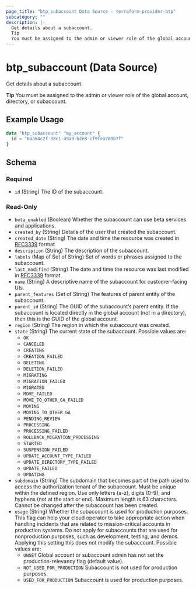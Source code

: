 ```yaml
---
page_title: "btp_subaccount Data Source - terraform-provider-btp"
subcategory: ""
description: |-
  Get details about a subaccount.
  Tip
  You must be assigned to the admin or viewer role of the global account, directory, or subaccount.
---
```


# btp_subaccount (Data Source)

Get details about a subaccount.

__Tip__
You must be assigned to the admin or viewer role of the global account, directory, or subaccount.

## Example Usage

```terraform
data "btp_subaccount" "my_account" {
  id = "6aa64c2f-38c1-49a9-b2e8-cf9fea769b7f"
}
```

<!-- schema generated by tfplugindocs -->
## Schema

### Required

- `id` (String) The ID of the subaccount.

### Read-Only

- `beta_enabled` (Boolean) Whether the subaccount can use beta services and applications.
- `created_by` (String) Details of the user that created the subaccount.
- `created_date` (String) The date and time the resource was created in [RFC3339](https://www.ietf.org/rfc/rfc3339.txt) format.
- `description` (String) The description of the subaccount.
- `labels` (Map of Set of String) Set of words or phrases assigned to the subaccount.
- `last_modified` (String) The date and time the resource was last modified in [RFC3339](https://www.ietf.org/rfc/rfc3339.txt) format.
- `name` (String) A descriptive name of the subaccount for customer-facing UIs.
- `parent_features` (Set of String) The features of parent entity of the subaccount.
- `parent_id` (String) The GUID of the subaccount’s parent entity. If the subaccount is located directly in the global account (not in a directory), then this is the GUID of the global account.
- `region` (String) The region in which the subaccount was created.
- `state` (String) The current state of the subaccount. Possible values are: 
	 - `OK`
	 - `CANCELED`
	 - `CREATING`
	 - `CREATION_FAILED`
	 - `DELETING`
	 - `DELETION_FAILED`
	 - `MIGRATING`
	 - `MIGRATION_FAILED`
	 - `MIGRATED`
	 - `MOVE_FAILED`
	 - `MOVE_TO_OTHER_GA_FAILED`
	 - `MOVING`
	 - `MOVING_TO_OTHER_GA`
	 - `PENDING_REVIEW`
	 - `PROCESSING`
	 - `PROCESSING_FAILED`
	 - `ROLLBACK_MIGRATION_PROCESSING`
	 - `STARTED`
	 - `SUSPENSION_FAILED`
	 - `UPDATE_ACCOUNT_TYPE_FAILED`
	 - `UPDATE_DIRECTORY_TYPE_FAILED`
	 - `UPDATE_FAILED`
	 - `UPDATING`
- `subdomain` (String) The subdomain that becomes part of the path used to access the authorization tenant of the subaccount. Must be unique within the defined region. Use only letters (a-z), digits (0-9), and hyphens (not at the start or end). Maximum length is 63 characters. Cannot be changed after the subaccount has been created.
- `usage` (String) Whether the subaccount is used for production purposes. This flag can help your cloud operator to take appropriate action when handling incidents that are related to mission-critical accounts in production systems. Do not apply for subaccounts that are used for nonproduction purposes, such as development, testing, and demos. Applying this setting this does not modify the subaccount. Possible values are: 
	- `UNSET` Global account or subaccount admin has not set the production-relevancy flag (default value).
	- `NOT_USED_FOR_PRODUCTION` Subaccount is not used for production purposes.
	- `USED_FOR_PRODUCTION` Subaccount is used for production purposes.
